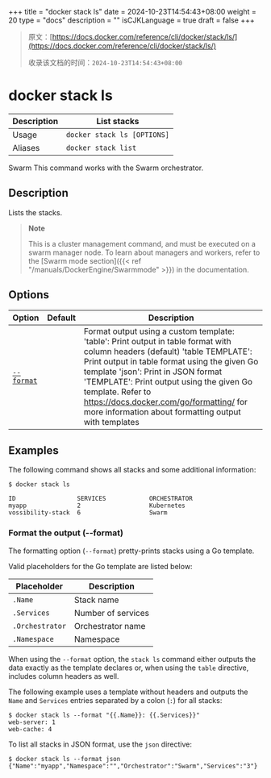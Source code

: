 +++
title = "docker stack ls"
date = 2024-10-23T14:54:43+08:00
weight = 20
type = "docs"
description = ""
isCJKLanguage = true
draft = false
+++

> 原文：[https://docs.docker.com/reference/cli/docker/stack/ls/](https://docs.docker.com/reference/cli/docker/stack/ls/)
>
> 收录该文档的时间：`2024-10-23T14:54:43+08:00`

# docker stack ls

| Description | List stacks                 |
| :---------- | --------------------------- |
| Usage       | `docker stack ls [OPTIONS]` |
| Aliases     | `docker stack list`         |

Swarm This command works with the Swarm orchestrator.

## Description

Lists the stacks.

> **Note**
>
> This is a cluster management command, and must be executed on a swarm manager node. To learn about managers and workers, refer to the [Swarm mode section]({{< ref "/manuals/DockerEngine/Swarmmode" >}}) in the documentation.

## Options

| Option                                                       | Default | Description                                                  |
| ------------------------------------------------------------ | ------- | ------------------------------------------------------------ |
| [`--format`](https://docs.docker.com/reference/cli/docker/stack/ls/#format) |         | Format output using a custom template: 'table': Print output in table format with column headers (default) 'table TEMPLATE': Print output in table format using the given Go template 'json': Print in JSON format 'TEMPLATE': Print output using the given Go template. Refer to https://docs.docker.com/go/formatting/ for more information about formatting output with templates |

## Examples

The following command shows all stacks and some additional information:



```console
$ docker stack ls

ID                 SERVICES            ORCHESTRATOR
myapp              2                   Kubernetes
vossibility-stack  6                   Swarm
```

### Format the output (--format)

The formatting option (`--format`) pretty-prints stacks using a Go template.

Valid placeholders for the Go template are listed below:

| Placeholder     | Description        |
| --------------- | ------------------ |
| `.Name`         | Stack name         |
| `.Services`     | Number of services |
| `.Orchestrator` | Orchestrator name  |
| `.Namespace`    | Namespace          |

When using the `--format` option, the `stack ls` command either outputs the data exactly as the template declares or, when using the `table` directive, includes column headers as well.

The following example uses a template without headers and outputs the `Name` and `Services` entries separated by a colon (`:`) for all stacks:



```console
$ docker stack ls --format "{{.Name}}: {{.Services}}"
web-server: 1
web-cache: 4
```

To list all stacks in JSON format, use the `json` directive:



```console
$ docker stack ls --format json
{"Name":"myapp","Namespace":"","Orchestrator":"Swarm","Services":"3"}
```
